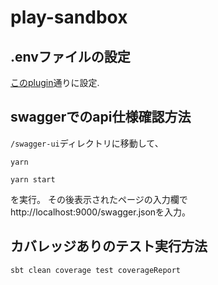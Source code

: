 # play-sandbox
## .envファイルの設定
[このplugin](https://github.com/mefellows/sbt-dotenv)通りに設定.

## swaggerでのapi仕様確認方法
`/swagger-ui`ディレクトリに移動して、

```shell script
yarn

yarn start
```

を実行。
その後表示されたページの入力欄でhttp://localhost:9000/swagger.jsonを入力。

## カバレッジありのテスト実行方法
```shell script
sbt clean coverage test coverageReport
```
